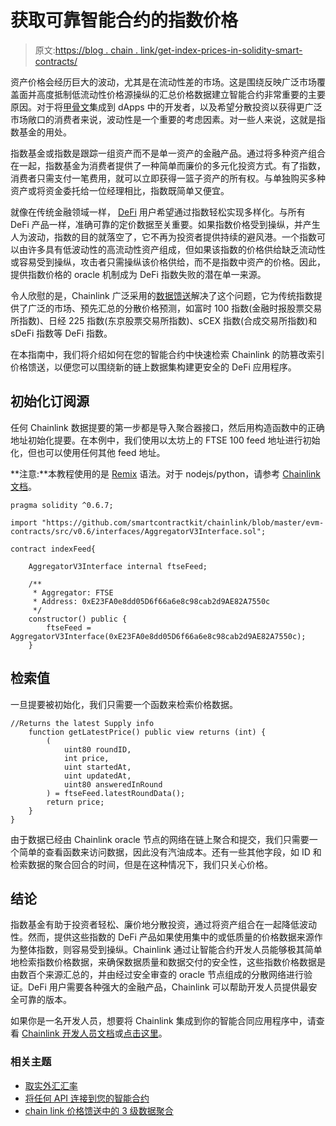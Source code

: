 # 获取可靠智能合约的指数价格

> 原文:[https://blog . chain . link/get-index-prices-in-solidity-smart-contracts/](https://blog.chain.link/get-index-prices-in-solidity-smart-contracts/)

资产价格会经历巨大的波动，尤其是在流动性差的市场。这是围绕反映广泛市场覆盖面并高度抵制低流动性价格源操纵的汇总价格数据建立智能合约非常重要的主要原因。对于将[甲骨文](https://blog.chain.link/what-is-the-blockchain-oracle-problem/)集成到 dApps 中的开发者，以及希望分散投资以获得更广泛市场敞口的消费者来说，波动性是一个重要的考虑因素。对一些人来说，这就是指数基金的用处。

指数基金或指数是跟踪一组资产而不是单一资产的金融产品。通过将多种资产组合在一起，指数基金为消费者提供了一种简单而廉价的多元化投资方式。有了指数，消费者只需支付一笔费用，就可以立即获得一篮子资产的所有权。与单独购买多种资产或将资金委托给一位经理相比，指数既简单又便宜。

就像在传统金融领域一样， [DeFi](https://blog.chain.link/analyzing-the-defi-ecosystem-and-the-many-ways-chainlink-can-accelerate-adoption/) 用户希望通过指数轻松实现多样化。与所有 DeFi 产品一样，准确可靠的定价数据至关重要。如果指数价格受到操纵，并产生人为波动，指数的目的就落空了，它不再为投资者提供持续的避风港。一个指数可以由许多具有低波动性的高流动性资产组成，但如果该指数的价格供给缺乏流动性或容易受到操纵，攻击者只需操纵该价格供给，而不是指数中资产的价格。因此，提供指数价格的 oracle 机制成为 DeFi 指数失败的潜在单一来源。

令人欣慰的是，Chainlink 广泛采用的[数据馈送](https://data.chain.link/)解决了这个问题，它为传统指数提供了广泛的市场、预先汇总的分散价格预测，如富时 100 指数(金融时报股票交易所指数)、日经 225 指数(东京股票交易所指数)、sCEX 指数(合成交易所指数)和 sDeFi 指数等 DeFi 指数。

在本指南中，我们将介绍如何在您的智能合约中快速检索 Chainlink 的防篡改索引价格馈送，以便您可以围绕新的链上数据集构建更安全的 DeFi 应用程序。

## 初始化订阅源

任何 Chainlink 数据提要的第一步都是导入聚合器接口，然后用构造函数中的正确地址初始化提要。在本例中，我们使用以太坊上的 FTSE 100 feed 地址进行初始化，但也可以使用任何其他 feed 地址。

**注意:**本教程使用的是 [Remix](https://remix.ethereum.org/?#gist=eae89b2fd30a2d3da06d1e2745122006) 语法。对于 nodejs/python，请参考 [Chainlink 文档](https://docs.chain.link/docs/get-the-latest-price)。

```
pragma solidity ^0.6.7;

import "https://github.com/smartcontractkit/chainlink/blob/master/evm-contracts/src/v0.6/interfaces/AggregatorV3Interface.sol";

contract indexFeed{

    AggregatorV3Interface internal ftseFeed;

    /**
     * Aggregator: FTSE
     * Address: 0xE23FA0e8dd05D6f66a6e8c98cab2d9AE82A7550c
     */
    constructor() public {
        ftseFeed = AggregatorV3Interface(0xE23FA0e8dd05D6f66a6e8c98cab2d9AE82A7550c);
    }
```

## 检索值

一旦提要被初始化，我们只需要一个函数来检索价格数据。

```
//Returns the latest Supply info
    function getLatestPrice() public view returns (int) {
        (
            uint80 roundID, 
            int price,
            uint startedAt,
            uint updatedAt,
            uint80 answeredInRound
        ) = ftseFeed.latestRoundData();
        return price;
    }
}
```

由于数据已经由 Chainlink oracle 节点的网络在链上聚合和提交，我们只需要一个简单的查看函数来访问数据，因此没有汽油成本。还有一些其他字段，如 ID 和检索数据的聚合回合的时间，但是在这种情况下，我们只关心价格。

## 结论

指数基金有助于投资者轻松、廉价地分散投资，通过将资产组合在一起降低波动性。然而，提供这些指数的 DeFi 产品如果使用集中的或低质量的价格数据来源作为整体指数，则容易受到操纵。Chainlink 通过让智能合约开发人员能够极其简单地检索指数价格数据，来确保数据质量和数据交付的安全性，这些指数价格数据是由数百个来源汇总的，并由经过安全审查的 oracle 节点组成的分散网络进行验证。DeFi 用户需要各种强大的金融产品，Chainlink 可以帮助开发人员提供最安全可靠的版本。

如果你是一名开发人员，想要将 Chainlink 集成到你的智能合同应用程序中，请查看 [Chainlink 开发人员文档](https://docs.chain.link/docs)或[点击这里](https://chainlink.typeform.com/to/gEwrPO)。

### 相关主题

*   [取实外汇汇率](https://blog.chain.link/fetch-foreign-exchange-rates-in-solidity-smart-contracts/)
*   [将任何 API 连接到您的智能合约](https://blog.chain.link/apis-smart-contracts-and-how-to-connect-them/)
*   [chain link 价格馈送中的 3 级数据聚合](https://blog.chain.link/levels-of-data-aggregation-in-chainlink-price-feeds/)